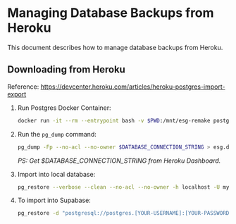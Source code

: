 # Managing Database Backups from Heroku

This document describes how to manage database backups from Heroku.

## Downloading from Heroku

Reference: <https://devcenter.heroku.com/articles/heroku-postgres-import-export>

1. Run Postgres Docker Container:

   ```bash
   docker run -it --rm --entrypoint bash -v $PWD:/mnt/esg-remake postgres
   ```

2. Run the `pg_dump` command:

   ```bash
   pg_dump -Fp --no-acl --no-owner $DATABASE_CONNECTION_STRING > esg.dump
   ```

   _PS: Get $DATABASE_CONNECTION_STRING from Heroku Dashboard._

3. Import into local database:

   ```bash
   pg_restore --verbose --clean --no-acl --no-owner -h localhost -U myuser -d mydb esg.dump
   ```

4. To import into Supabase:

   ```bash
   pg_restore -d "postgresql://postgres.[YOUR-USERNAME]:[YOUR-PASSWORD]@aws-0-ap-southeast-1.pooler.supabase.com:5432/postgres" esg.dump
   ```
